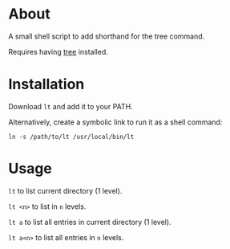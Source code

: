 # About

A small shell script to add shorthand for the tree command.

Requires having [tree](https://github.com/Old-Man-Programmer/tree) installed.

# Installation

Download `lt` and add it to your PATH.

Alternatively, create a symbolic link to run it as a shell command:

```
ln -s /path/to/lt /usr/local/bin/lt
```

# Usage

`lt` to list current directory (1 level).

`lt <n>` to list in `n` levels.

`lt a` to list all entries in current directory (1 level).

`lt a<n>` to list all entries in `n` levels.